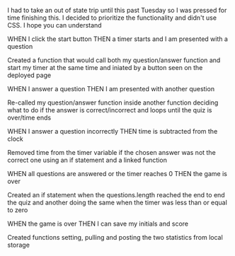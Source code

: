 I had to take an out of state trip until this past Tuesday so I was pressed for time finishing this. I decided to prioritize the functionality and didn't use CSS. I hope you can understand

WHEN I click the start button
THEN a timer starts and I am presented with a question

Created a function that would call both my question/answer function and start my timer at the same time and iniated by a button seen on the deployed page

WHEN I answer a question
THEN I am presented with another question

Re-called my question/answer function inside another function deciding what to do if the answer is correct/incorrect and loops until the quiz is over/time ends

WHEN I answer a question incorrectly
THEN time is subtracted from the clock

Removed time from the timer variable if the chosen answer was not the correct one using an if statement and a linked function

WHEN all questions are answered or the timer reaches 0
THEN the game is over

Created an if statement when the questions.length reached the end to end the quiz and another doing the same when the timer was less than or equal to zero

WHEN the game is over
THEN I can save my initials and score

Created functions setting, pulling and posting the two statistics from local storage 
